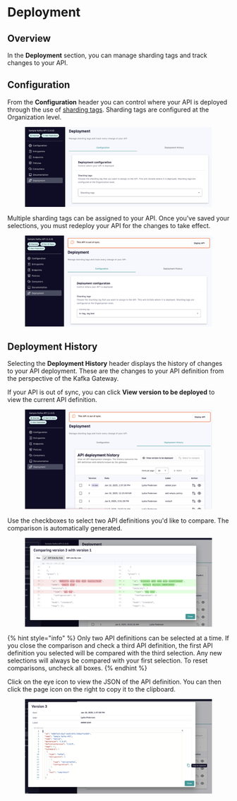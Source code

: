 # Deployment

## Overview

In the **Deployment** section, you can manage sharding tags and track changes to your API.

## Configuration

From the **Configuration** header you can control where your API is deployed through the use of [sharding tags](../../gravitee-gateway/sharding-tags.md). Sharding tags are configured at the Organization level.

<figure><img src="../../.gitbook/assets/1 shard 1.png" alt=""><figcaption></figcaption></figure>

Multiple sharding tags can be assigned to your API. Once you've saved your selections, you must redeploy your API for the changes to take effect.

<figure><img src="../../.gitbook/assets/1 shard 2.png" alt=""><figcaption></figcaption></figure>

## Deployment History

Selecting the **Deployment History** header displays the history of changes to your API deployment. These are the changes to your API definition from the perspective of the Kafka Gateway.

If your API is out of sync, you can click **View version to be deployed** to view the current API definition.

<figure><img src="../../.gitbook/assets/1 deploy 1.png" alt=""><figcaption></figcaption></figure>

Use the checkboxes to select two API definitions you'd like to compare. The comparison is automatically generated.

<figure><img src="../../.gitbook/assets/1 deploy 2.png" alt=""><figcaption></figcaption></figure>

{% hint style="info" %}
Only two API definitions can be selected at a time. If you close the comparison and check a third API definition, the first API definition you selected will be compared with the third selection. Any new selections will always be compared with your first selection. To reset comparisons, uncheck all boxes.
{% endhint %}

Click on the eye icon to view the JSON of the API definition. You can then click the page icon on the right to copy it to the clipboard.

<figure><img src="../../.gitbook/assets/1 deploy 3.png" alt=""><figcaption></figcaption></figure>
